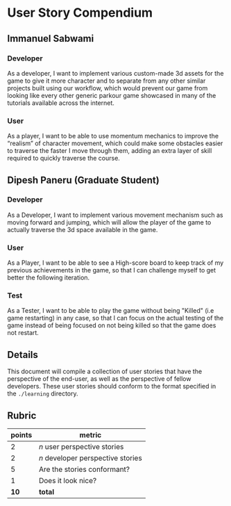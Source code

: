 # User Story Compendium

## Immanuel Sabwami
### Developer
As a developer, I want to implement various custom-made 3d assets for the game to give it more character and to separate from any other similar projects built using our workflow, which would prevent our game from looking like every other generic parkour game showcased in many of the tutorials available across the internet.

### User
As a player, I want to be able to use momentum mechanics to improve the “realism” of character movement, which could make some obstacles easier to traverse the faster I move through them, adding an extra layer of skill required to quickly traverse the course. 

## Dipesh Paneru (Graduate Student)

### Developer
As a Developer, I want to implement various movement mechanism such as moving forward and jumping, which will allow the player of the game to actually traverse the 3d space available in the game.

### User
As a Player, I want to be able to see a High-score board to keep track of my previous achievements in the game, so that I can challenge myself to get better the following iteration. 

### Test
As a Tester, I want to be able to play the game without being "Killed" (i.e game restarting) in any case, so that I can focus on the actual testing of the game instead of being focused on not being killed so that the game does not restart.

## Details
This document will compile a collection of user stories that have the perspective of the end-user, as well as the perspective of fellow developers. These user stories should conform to the format specified in the `./learning` directory.

## Rubric
| points | metric                             |
| ------ | -----------------------------------|
| 2      | _n_ user perspective stories       |
| 2      | _n_ developer perspective stories  |
| 5      | Are the stories conformant?        |
| 1      | Does it look nice?                 |
| **10** | **total**                          |